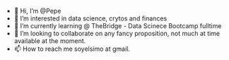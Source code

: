 - 👋 Hi, I’m @Pepe
- 👀 I’m interested in data science, crytos and finances
- 🌱 I’m currently learning @ TheBridge - Data Scinece Bootcamp fulltime 
- 💞️ I’m looking to collaborate on any fancy proposition, not much at time available at the moment.
- 📫 How to reach me soyelsimo at gmail.

<!---
soyelsimo/soyelsimo is a ✨ special ✨ repository because its `README.md` (this file) appears on your GitHub profile.
You can click the Preview link to take a look at your changes.
--->
